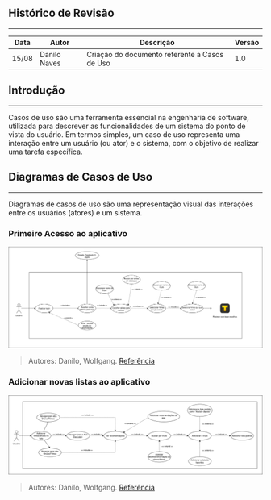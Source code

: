 ## Histórico de Revisão
--- 
| Data       | Autor         | Descrição                         | Versão  |
|------------|---------------|-----------------------------------|---------|
| 15/08      |Danilo Naves   | Criação do documento referente a Casos de Uso| 1.0|

## Introdução
--- 
Casos de uso são uma ferramenta essencial na engenharia de software, utilizada para descrever as funcionalidades de um sistema do ponto de vista do usuário. Em termos simples, um caso de uso representa uma interação entre um usuário (ou ator) e o sistema, com o objetivo de realizar uma tarefa específica.

## Diagramas de Casos de Uso
--- 
Diagramas de casos de uso são uma representação visual das interações entre os usuários (atores) e um sistema.

### Primeiro Acesso ao aplicativo

![Primeiro Acesso](../../images/modelagem/Login_tracker.drawio.svg)

> Autores: Danilo, Wolfgang. [Referência](../../Atas/reuniao_13_08.md)

### Adicionar novas listas ao aplicativo

![Primeiro Acesso](../../images/modelagem/addnalista_deixar_comentario.drawio.svg)

> Autores: Danilo, Wolfgang. [Referência](../../Atas/reuniao_13_08.md)

###     




